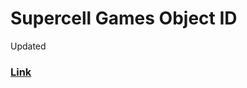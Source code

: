 # Supercell Games Object ID

Updated
### [Link](https://github.com/Enjoyop/Supercell-games--object-id/wiki)
